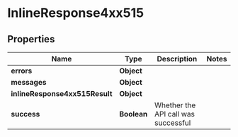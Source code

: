 # InlineResponse4xx515

## Properties
Name | Type | Description | Notes
------------ | ------------- | ------------- | -------------
**errors** | **Object** |  | 
**messages** | **Object** |  | 
**inlineResponse4xx515Result** | **Object** |  | 
**success** | **Boolean** | Whether the API call was successful | 
